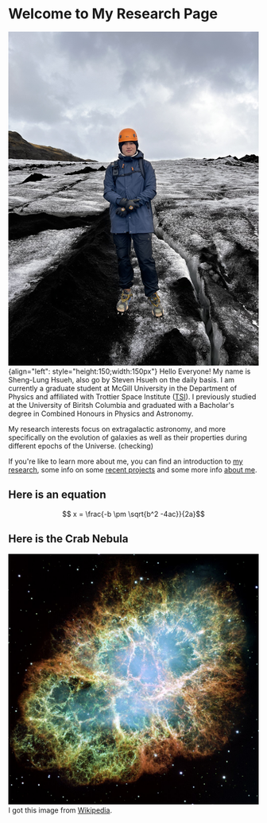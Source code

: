 # Welcome to My Research Page

![Headshot](./media/IMG_3036.jpeg "Personal photo"){align="left": style="height:150;width:150px"}
Hello Everyone! My name is Sheng-Lung Hsueh, also go by Steven Hsueh on the daily basis. I am currently a graduate student at McGill University in the Department of Physics and affiliated with Trottier Space Institute ([TSI](https://tsi.mcgill.ca)). I previously studied at the University of Biritsh Columbia and graduated with a Bacholar's degree in Combined Honours in Physics and Astronomy.

My research interests focus on extragalactic astronomy, and more specifically on the evolution of galaxies as well as their properties during different epochs of the Universe. (checking)



If you're like to learn more about me, you can find an introduction to [my research](./reasearch/research_index.md), some info on some [recent projects](./projects/project_index.md) and some more info [about me](./about/about.md).

## Here is an equation

$$ x = \frac{-b \pm \sqrt{b^2 -4ac}}{2a}$$

## Here is the Crab Nebula

[![Crab Nebula](./media/Crab_Nebula.jpg "Crab Nebula")](https://en.wikipedia.org/wiki/Crab_Nebula#)
I got this image from [Wikipedia](https://en.wikipedia.org/wiki/Crab_Nebula).